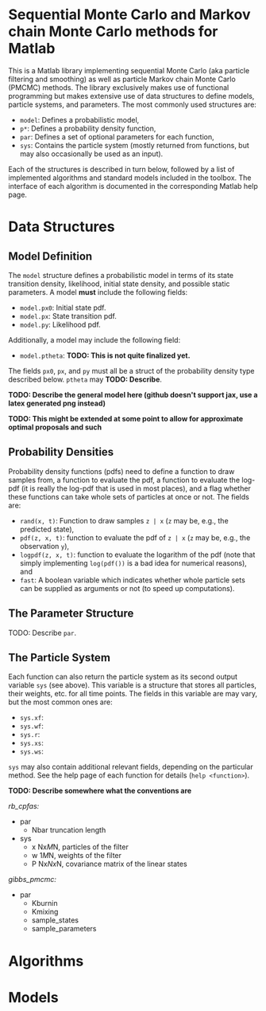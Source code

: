 # Sequential Monte Carlo and Markov chain Monte Carlo methods for Matlab
This is a Matlab library implementing sequential Monte Carlo (aka particle filtering and smoothing) as well as particle Markov chain Monte Carlo (PMCMC) methods. The library exclusively makes use of functional programming but makes extensive use of data structures to define models, particle systems, and parameters. The most commonly used structures are:

* `model`: Defines a probabilistic model,
* `p*`: Defines a probability density function,
* `par`: Defines a set of optional parameters for each function,
* `sys`: Contains the particle system (mostly returned from functions, but may also occasionally be used as an input).

Each of the structures is described in turn below, followed by a list of implemented algorithms and standard models included in the toolbox. The interface of each algorithm is documented in the corresponding Matlab help page.


# Data Structures
## Model Definition
The `model` structure defines a probabilistic model in terms of its state transition density, likelihood, initial state density, and possible static parameters. A model **must** include the following fields:

* `model.px0`: Initial state pdf.
* `model.px`: State transition pdf.
* `model.py`: Likelihood pdf.

Additionally, a model may include the following field:

* `model.ptheta`: **TODO: This is not quite finalized yet.**

The fields `px0`, `px`, and `py` must all be a struct of the probability density type described below. `ptheta` may **TODO: Describe**.

**TODO: Describe the general model here (github doesn't support jax, use a latex generated png instead)**

**TODO: This might be extended at some point to allow for approximate optimal proposals and such**

## Probability Densities
Probability density functions (pdfs) need to define a function to draw samples from, a function to evaluate the pdf, a function to evaluate the log-pdf (it is really the log-pdf that is used in most places), and a flag whether these functions can take whole sets of particles at once or not. The fields are:

* `rand(x, t)`: Function to draw samples `z | x` (`z` may be, e.g., the predicted state), 
* `pdf(z, x, t)`: function to evaluate the pdf of `z | x` (`z` may be, e.g., the observation `y`),
* `logpdf(z, x, t)`: function to evaluate the logarithm of the pdf (note that simply implementing `log(pdf())` is a bad idea for numerical reasons), and
* `fast`: A boolean variable which indicates whether whole particle sets can be supplied as arguments or not (to speed up computations).



The Parameter Structure
-----------------------
TODO: Describe `par`.


The Particle System
-------------------
Each function can also return the particle system as its second output variable `sys` (see above). This variable is a structure that stores all particles, their weights, etc. for all time points. The fields in this variable are may vary, but the most common ones are:

* `sys.xf`: 
* `sys.wf`: 
* `sys.r`: 
* `sys.xs`: 
* `sys.ws`: 

`sys` may also contain additional relevant fields, depending on the particular method. See the help page of each function for details (`help <function>`).

**TODO: Describe somewhere what the conventions are**

*rb_cpfas:*
* par
  * Nbar  truncation length
* sys
  * x     Nx*M*N, particles of the filter
  * w     1*M*N, weights of the filter
  * P     Nx*Nx*N, covariance matrix of the linear states


*gibbs_pmcmc:*
* par
  * Kburnin
  * Kmixing
  * sample_states
  * sample_parameters

# Algorithms




# Models







